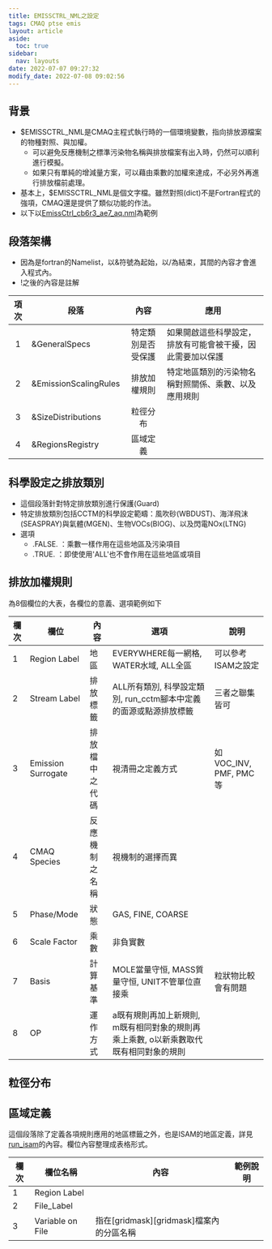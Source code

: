 ```yaml
---
title: EMISSCTRL_NML之設定
tags: CMAQ ptse emis
layout: article
aside:
  toc: true
sidebar:
  nav: layouts
date: 2022-07-07 09:27:32
modify_date: 2022-07-08 09:02:56
---
```


## 背景
- $EMISSCTRL_NML是CMAQ主程式執行時的一個環境變數，指向排放源檔案的物種對照、與加權。
  - 可以避免反應機制之標準污染物名稱與排放檔案有出入時，仍然可以順利進行模擬。
  - 如果只有單純的增減量方案，可以藉由乘數的加權來達成，不必另外再進行排放檔前處理。
- 基本上，$EMISSCTRL_NML是個文字檔。雖然對照(dict)不是Fortran程式的強項，CMAQ還是提供了類似功能的作法。
- 以下以[EmissCtrl_cb6r3_ae7_aq.nml](https://github.com/sinotec2/Focus-on-Air-Quality/blob/main/GridModels/CCTM/EmissCtrl_cb6r3_ae7_aq.nml)為範例

## 段落架構
- 因為是fortran的Namelist，以\&符號為起始，以\/為結束，其間的內容才會進入程式內。
- \!之後的內容是註解

項次|段落|內容|應用
:-:|-|:-:|-
1|&GeneralSpecs|特定類別是否受保護|如果開啟這些科學設定，排放有可能會被干擾，因此需要加以保護
2|&EmissionScalingRules|排放加權規則|特定地區類別的污染物名稱對照關係、乘數、以及應用規則
3|&SizeDistributions|粒徑分布|
4|&RegionsRegistry|區域定義|

## 科學設定之排放類別
- 這個段落針對特定排放類別進行保護(Guard)
- 特定排放類別包括CCTM的科學設定範疇：風吹砂(WBDUST)、海洋飛沫(SEASPRAY)與氣體(MGEN)、生物VOCs(BIOG)、以及閃電NOx(LTNG)
- 選項
  - .FALSE. ：乘數一樣作用在這些地區及污染項目
  - .TRUE.  ：即使使用'ALL'也不會作用在這些地區或項目

## 排放加權規則
為8個欄位的大表，各欄位的意義、選項範例如下

欄次|欄位|內容|選項|說明
-|-|-|-|-
1|Region Label|地區|EVERYWHERE每一網格, WATER水域, ALL全區|可以參考ISAM之設定
2|Stream Label|排放標籤|ALL所有類別, 科學設定類別, run_cctm腳本中定義的面源或點源排放標籤|三者之聯集皆可
3|Emission Surrogate|排放檔中之代碼|視清冊之定義方式|如VOC_INV, PMF, PMC等
4|CMAQ Species|反應機制之名稱|視機制的選擇而異|
5|Phase/Mode|狀態|GAS, FINE, COARSE|
6|Scale Factor|乘數|非負實數|
7|Basis|計算基準|MOLE當量守恒, MASS質量守恒, UNIT不管單位直接乘|粒狀物比較會有問題
8|OP|運作方式|a既有規則再加上新規則, m既有相同對象的規則再乘上乘數, o以新乘數取代既有相同對象的規則|

## 粒徑分布

## 區域定義
這個段落除了定義各項規則應用的地區標籤之外，也是ISAM的地區定義，詳見[run_isam][rgrg]的內容。欄位內容整理成表格形式。

欄次|欄位名稱|內容|範例說明
-|-|-|-
1|Region Label||
2|File_Label||
3|Variable on File|指在[gridmask][gridmask]檔案內的分區名稱|

[rgrg]: <https://sinotec2.github.io/Focus-on-Air-Quality/GridModels/ISAM/run_isamMM_RR_DM/#emissctrl檔案之地區控制regionsregistry> "FAQ -> CMAQ模式 -> 污染來源之分析 -> 執行CMAQ-ISAM -> EmissCtrl檔案之地區控制(RegionsRegistry)"

